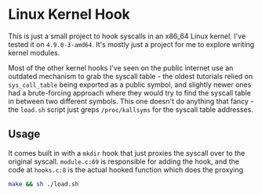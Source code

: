 # Linux Kernel Hook
This is just a small project to hook syscalls in an x86_64 Linux kernel. I've tested it on `4.9.0-3-amd64`. It's mostly just a project for me to explore writing kernel modules.

Most of the other kernel hooks I've seen on the public internet use an outdated mechanism to grab the syscall table - the oldest tutorials relied on `sys_call_table` being exported as a public symbol, and slightly newer ones had a brute-forcing approach where they would try to find the syscall table in between two different symbols. This one doesn't do anything that fancy - the `load.sh` script just greps `/proc/kallsyms` for the syscall table addresses.

## Usage
It comes built in with a `mkdir` hook that just proxies the syscall over to the original syscall. `module.c:69` is responsible for adding the hook, and the code at `hooks.c:8` is the actual hooked function which does the proxying
```bash
make && sh ./load.sh
```
